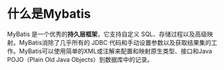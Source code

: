 # 什么是Mybatis

​MyBatis 是一个优秀的**持久层框架**，它支持自定义 SQL、存储过程以及高级映射。MyBatis消除了几乎所有的 JDBC 代码和手动设置参数以及获取结果集的工作。MyBatis可以使用简单的XML或注解来配置和映射原生类型、接口和Java POJO（Plain Old Java Objects）到数据库中的记录。